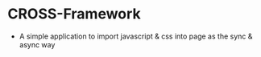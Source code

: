 # CROSS-Framework
* A simple application to import javascript &amp; css into page as the sync &amp; async way
